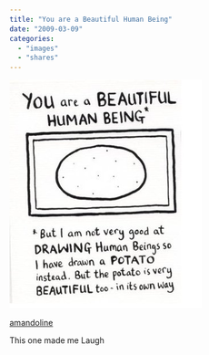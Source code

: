 ```yaml
---
title: "You are a Beautiful Human Being"
date: "2009-03-09"
categories: 
  - "images"
  - "shares"
---
```


![](images/vQxdw8WwRklle8stTaAX89ZGo1_400.jpg)

[amandoline](http://amandoline.tumblr.com/post/83157941/spunkfairy-dare)

This one made me Laugh
